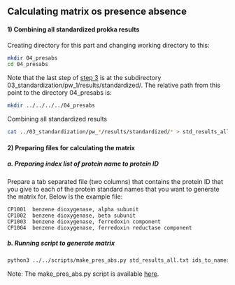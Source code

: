 ## Calculating matrix os presence absence

#### 1) Combining all standardized prokka results

Creating directory for this part and changing working directory to this:
```bash
mkdir 04_presabs
cd 04_presabs
```
Note that the last step of [step 3](STANDARDIZATION.md) is at the subdirectory 03_standardization/pw_1/results/standardized/. The relative path from this point to the directory 04_presabs is:
```bash
mkdir ../../../../04_presabs
```

Combining all standardized results
```bash
cat ../03_standardization/pw_*/results/standardized/* > std_results_all.txt
```


#### 2) Preparing files for calculating the matrix

##### a. Preparing index list of protein name to protein ID
Prepare a tab separated file (two columns) that contains the protein ID that you give to each of the protein standard names that you want to generate the matrix for. Below is the example file:
```
CP1001	benzene dioxygenase, alpha subunit
CP1002	benzene dioxygenase, beta subunit
CP1003	benzene dioxygenase, ferredoxin component
CP1004	benzene dioxygenase, ferredoxin reductase component
```

##### b. Running script to generate matrix
```bash
python3 ../../scripts/make_pres_abs.py std_results_all.txt ids_to_names.tsv > presence_absence.csv
```

Note: The make_pres_abs.py script is available [here](../scripts/make_pres_abs.py).
